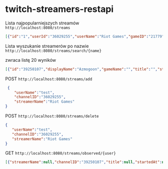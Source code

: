 # twitch-streamers-restapi

Lista najpopularniejszych streamów  
`http://localhost:8080/streams`

 ```json
[{"id":"1","userId":"36029255","userName":"Riot Games","gameID":"21779","gameName":"League of Legends","type":"live","title":"RNG vs. T1 | Finals | 2022 Mid-Season Invitational","viewerCount":132449,"startedAt":"2022-05-29T06:00:14Z","thumbnailURL":"https://static-cdn.jtvnw.net/previews-ttv/live_user_riotgames-{width}x{height}.jpg"}]
 ```

Lista wyszukanie streamerów po nazwie  
`http://localhost:8080/streams/search/{name}`

zwraca listę 20 wyników 

```json
[{"id":"39250107","displayName":"Azmogoon","gameName":"","title":"","startedAt":null,"live":false}]
```

POST `http://localhost:8080/streams/add`

```json
 {
    "userName":"test",
    "channelID":"36029255",
    "streamerName":"Riot Games"
}
 ```
 
 POST `http://localhost:8080/streams/delete`
 
 ```json
 {
    "userName":"test",
    "channelID":"36029255",
    "streamerName":"Riot Games"
}
 ```
 
 GET `http://localhost:8080/streams/observed/{user}`
 
  ```json
[{"streamerName":null,"channelID":"39250107","title":null,"startedAt":null,"thumbnail":null,"viewers":0,"live":false}]
 ```
